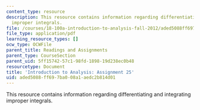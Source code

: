 ```yaml
---
content_type: resource
description: This resource contains information regarding differentiating and integrating
  improper integrals.
file: /courses/18-100a-introduction-to-analysis-fall-2012/aded5088ff697ba008a1aedc2b814d01_MIT18_100AF12_Assign_25.pdf
file_type: application/pdf
learning_resource_types: []
ocw_type: OCWFile
parent_title: Readings and Assignments
parent_type: CourseSection
parent_uid: 5ff15742-57c1-98fd-1898-19d238ec0b48
resourcetype: Document
title: 'Introduction to Analysis: Assignment 25'
uid: aded5088-ff69-7ba0-08a1-aedc2b814d01
---
```

This resource contains information regarding differentiating and integrating improper integrals.

